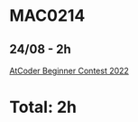 # MAC0214

## 24/08 - 2h

[AtCoder Beginner Contest 2022](https://atcoder.jp/contests/abc261)

# Total: 2h
